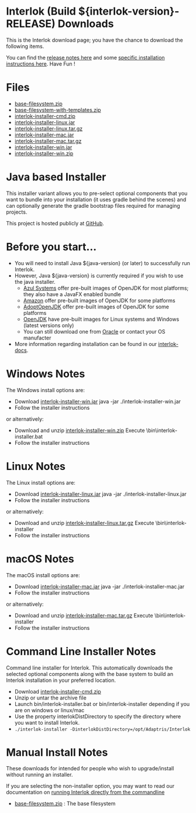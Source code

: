 # Interlok (Build ${interlok-version}-RELEASE) Downloads

This is the Interlok download page; you have the chance to download the following items.

You can find the [release notes here](https://interlok.adaptris.net/interlok-docs${doc-version}/#/pages/overview/changelog?id=version-${interlok-version-int}) and some [specific installation instructions here](https://interlok.adaptris.net/interlok-docs${doc-version}/#/pages/overview/adapter-installation). Have Fun !

# Files

- [base-filesystem.zip](https://nexus.adaptris.net/nexus/service/local/repositories/releases/content/com/adaptris/interlok-base-filesystem/1.1.0/interlok-base-filesystem-1.1.0.zip)
- [base-filesystem-with-templates.zip](https://nexus.adaptris.net/nexus/service/local/repositories/releases/content/com/adaptris/interlok-base-filesystem/1.1.0/interlok-base-filesystem-1.1.0-with-templates.zip)
- [interlok-installer-cmd.zip](https://nexus.adaptris.net/nexus/service/local/repositories/releases/content/com/adaptris/interlok-installer-cmd/${interlok-version}-RELEASE/interlok-installer-cmd-${interlok-version}-RELEASE.zip)
- [interlok-installer-linux.jar](https://nexus.adaptris.net/nexus/service/local/repositories/releases/content/com/adaptris/interlok-installer/${interlok-version}-RELEASE/interlok-installer-${interlok-version}-RELEASE-linux.jar)
- [interlok-installer-linux.tar.gz](https://nexus.adaptris.net/nexus/service/local/repositories/releases/content/com/adaptris/interlok-installer/${interlok-version}-RELEASE/interlok-installer-${interlok-version}-RELEASE-linux.tar.gz)
- [interlok-installer-mac.jar](https://nexus.adaptris.net/nexus/service/local/repositories/releases/content/com/adaptris/interlok-installer/${interlok-version}-RELEASE/interlok-installer-${interlok-version}-RELEASE-mac.jar)
- [interlok-installer-mac.tar.gz](https://nexus.adaptris.net/nexus/service/local/repositories/releases/content/com/adaptris/interlok-installer/${interlok-version}-RELEASE/interlok-installer-${interlok-version}-RELEASE-mac.tar.gz)
- [interlok-installer-win.jar](https://nexus.adaptris.net/nexus/service/local/repositories/releases/content/com/adaptris/interlok-installer/${interlok-version}-RELEASE/interlok-installer-${interlok-version}-RELEASE-win.jar)
- [interlok-installer-win.zip](https://nexus.adaptris.net/nexus/service/local/repositories/releases/content/com/adaptris/interlok-installer/${interlok-version}-RELEASE/interlok-installer-${interlok-version}-RELEASE-win.zip)

# Java based Installer

This installer variant allows you to pre-select optional components that you want to bundle into your installation (it uses gradle behind the scenes) and can optionally generate the gradle bootstrap files required for managing projects.

This project is hosted publicly at [GitHub](https://github.com/adaptris/interlok-installer).

# Before you start...

- You will need to install Java ${java-version} (or later) to successfully run Interlok.
- However, Java ${java-version} is currently required if you wish to use the java installer.
  - [Azul Systems](https://www.azul.com/downloads/zulu-community/) offer pre-built images of OpenJDK for most platforms; they also have a JavaFX enabled bundle
  - [Amazon](https://aws.amazon.com/corretto/) offer pre-built images of OpenJDK for some platforms
  - [AdoptOpenJDK](https://adoptopenjdk.net/) offer pre-built images of OpenJDK for some platforms
  - [OpenJDK](https://openjdk.java.net/install) have pre-built images for Linux systems and Windows (latest versions only)
  - You can still download one from [Oracle](http://www.oracle.com/technetwork/java/index.html) or contact your OS manufacter
- More information regarding installation can be found in our [interlok-docs](https://interlok.adaptris.net/interlok-docs${doc-version}/#/pages/overview/adapter-installation).

# Windows Notes

The Windows install options are:

- Download [interlok-installer-win.jar](https://nexus.adaptris.net/nexus/service/local/repositories/releases/content/com/adaptris/interlok-installer/${interlok-version}-RELEASE/interlok-installer-${interlok-version}-RELEASE-win.jar)
java -jar ./interlok-installer-win.jar
- Follow the installer instructions

or alternatively:

- Download and unzip [interlok-installer-win.zip](https://nexus.adaptris.net/nexus/service/local/repositories/releases/content/com/adaptris/interlok-installer/${interlok-version}-RELEASE/interlok-installer-${interlok-version}-RELEASE-win.zip)
Execute \bin\interlok-installer.bat
- Follow the installer instructions

# Linux Notes

The Linux install options are:

- Download [interlok-installer-linux.jar](https://nexus.adaptris.net/nexus/service/local/repositories/releases/content/com/adaptris/interlok-installer/${interlok-version}-RELEASE/interlok-installer-${interlok-version}-RELEASE-linux.jar)
java -jar ./interlok-installer-linux.jar
- Follow the installer instructions

or alternatively:

- Download and unzip [interlok-installer-linux.tar.gz](https://nexus.adaptris.net/nexus/service/local/repositories/releases/content/com/adaptris/interlok-installer/${interlok-version}-RELEASE/interlok-installer-${interlok-version}-RELEASE-linux.tar.gz)
Execute \bin\interlok-installer
- Follow the installer instructions

# macOS Notes

The macOS install options are:

- Download [interlok-installer-mac.jar](https://nexus.adaptris.net/nexus/service/local/repositories/releases/content/com/adaptris/interlok-installer/${interlok-version}-RELEASE/interlok-installer-${interlok-version}-RELEASE-mac.jar)
java -jar ./interlok-installer-mac.jar
- Follow the installer instructions

or alternatively:

- Download and unzip [interlok-installer-mac.tar.gz](https://nexus.adaptris.net/nexus/service/local/repositories/releases/content/com/adaptris/interlok-installer/${interlok-version}-RELEASE/interlok-installer-${interlok-version}-RELEASE-mac.tar.gz)
Execute \bin\interlok-installer
- Follow the installer instructions

# Command Line Installer Notes

Command line installer for Interlok. This automatically downloads the selected optional components along with the base system to build an Interlok installation in your preferred location.

- Download [interlok-installer-cmd.zip](https://nexus.adaptris.net/nexus/service/local/repositories/releases/content/com/adaptris/interlok-installer-cmd/${interlok-version}-RELEASE/interlok-installer-cmd-${interlok-version}-RELEASE.zip)
- Unzip or untar the archive file
- Launch bin/interlok-installer.bat or bin/interlok-installer depending if you are on windows or linux/mac
- Use the property interlokDistDirectory to specify the directory where you want to install Interlok.
- `./interlok-installer -DinterlokDistDirectory=/opt/Adaptris/Interlok`

# Manual Install Notes

These downloads for intended for people who wish to upgrade/install without running an installer.

If you are selecting the non-installer option, you may want to read our documentation on [running Interlok directly from the commandline](https://interlok.adaptris.net/interlok-docs${doc-version}/#/pages/overview/adapter-commandline?id=running-directly-from-the-commandline)

- [base-filesystem.zip](https://nexus.adaptris.net/nexus/service/local/repositories/releases/content/com/adaptris/interlok-base-filesystem/1.1.0/interlok-base-filesystem-1.1.0.zip) : The base filesystem
